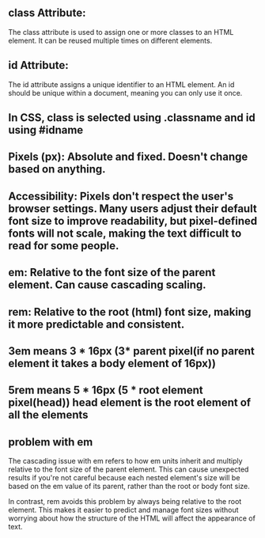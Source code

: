 ## class Attribute:
The class attribute is used to assign one or more classes to an HTML element.
It can be reused multiple times on different elements.


## id Attribute:
The id attribute assigns a unique identifier to an HTML element.
An id should be unique within a document, meaning you can only use it once.

## In CSS, class is selected using .classname and id using #idname



## Pixels (px): Absolute and fixed. Doesn't change based on anything.

## Accessibility: Pixels don't respect the user's browser settings. Many users adjust their default font size to improve readability, but pixel-defined fonts will not scale, making the text difficult to read for some people.



## em: Relative to the font size of the parent element. Can cause cascading scaling.

## rem: Relative to the root (html) font size, making it more predictable and consistent.

## 3em means  3 * 16px (3* parent pixel(if no parent element it takes a body element of 16px))

## 5rem means 5 * 16px (5 * root element pixel(head)) head element is the root element of all the elements


## problem with em
The cascading issue with em refers to how em units inherit and multiply relative to the font size of the parent element. This can cause unexpected results if you're not careful because each nested element's size will be based on the em value of its parent, rather than the root or body font size.


In contrast, rem avoids this problem by always being relative to the root element. This makes it easier to predict and manage font sizes without worrying about how the structure of the HTML will affect the appearance of text.